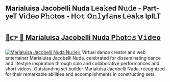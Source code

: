 ## Marialuisa Jacobelli Nuda L𝚎a𝚔ed N𝚞𝚍e - Part-yeT Vi𝚍𝚎o P𝚑𝚘tos - H𝚘𝚝 O𝚗𝚕yf𝚊ns L𝚎a𝚔s lpILT

# <h2><a href="http://kfeanov.oniu.top/?m=Marialuisa+Jacobelli+Nuda">🔗👉 🔴 Marialuisa Jacobelli Nuda P𝚑ot𝚘𝚜 V𝚒d𝚎o</a></h2>

[![Marialuisa Jacobelli Nuda Nu𝚍e𝚜](https://i.imgur.com/0qMVB7G.gif)](http://kfeanov.oniu.top/?m=Marialuisa+Jacobelli+Nuda)
Virtual dance creator and web entertainer Marialuisa Jacobelli Nuda, celebrated for disseminating dance and lifestyle inspiration through solo and collaborative performances and short videos. Outstanding set builder Marialuisa Jacobelli Nuda, recognized for their remarkable abilities and accomplishments in constructing sets.  
